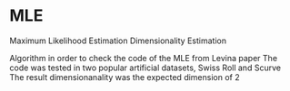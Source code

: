 # MLE
Maximum Likelihood Estimation
Dimensionality Estimation

Algorithm in order to check the code of the MLE from Levina paper
The code was tested in two popular artificial datasets, Swiss Roll and Scurve
The result dimensionanality was the expected dimension of 2
